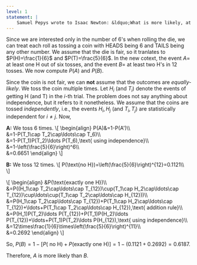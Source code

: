 ```yaml
---
level: 1
statement: |
    Samuel Pepys wrote to Isaac Newton: &ldquo;What is more likely, at least one $6$ in $6$ rolls of one die or (b) at least two $6$’s in $12$ rolls?&rdquo; Compute the probabilities of these events.
---
```

Since we are interested only in the number of $6$'s when rolling the die, we can treat each roll as tossing a coin with HEADS being $6$ and TAILS being any other number. We assume that the die is fair, so it tranlates to $P(H)=\frac{1}{6}$ and $P(T)=\frac{5}{6}$. In the new cotext, the event $A=$ at least one H out of six tosses, and the event $B=$ at least two H's in 12 tosses. We now compute $P(A)$ and $P(B)$.

Since the coin is not fair, we can **not** assume that the outcomes are *equally-likely*.
We toss the coin multiple times. Let $H_i$ (and $T_i$) denote the events of getting H (and T) in the $i$-th trial. The problem does not say anything about independence, but it refers to it nonetheless. We assume that the coins are tossed *independently*, i.e., the events $H_i,H_j$ (and $T_i,T_j$) are statistically independent for $i\neq j$. Now,

**A:**
We toss $6$ times.
\\[
\begin{align}
P(A)&=1-P(A')\\\\\
&=1-P(T_1\cap T_2\cap\ldots\cap T_6)\\\\\
&=1-P(T_1)P(T_2)\ldots P(T_6),\text{ using independence}\\\\\
&=1-\left(\frac{5}{6}\right)^6\\\\\
&=0.6651
\end{align}
\\]

**B:**
We toss $12$ times.
\\[
P(\text{no H})=\left(\frac{5}{6}\right)^{12}=0.1121\\\\\
\\]

\\[
\begin{align}
&P(\text{exactly one H})\\\\\
&=P((H_1\cap T_2\cap\ldots\cap T_{12})\cup(T_1\cap H_2\cap\ldots\cap T_{12})\cup\ldots\cup(T_1\cap T_2\cap\ldots\cap H_{12}))\\\\\
&=P(H_1\cap T_2\cap\ldots\cap T_{12})+P(T_1\cap H_2\cap\ldots\cap T_{12})+\ldots+P(T_1\cap T_2\cap\ldots\cap H_{12}),\text{ addition rule}\\\\\
&=P(H_1)P(T_2)\ldots P(T_{12})+P(T_1)P(H_2)\ldots P(T_{12})+\ldots+P(T_1)P(T_2)\ldots P(H_{12}),\text{ using independence}\\\\\
&=12\times\frac{1}{6}\times\left(\frac{5}{6}\right)^{11}\\\\\
&=0.2692
\end{align}
\\]

So, $P(B)=1-[P(\text{ no H})+P(\text{exactly one H})]=1-(0.1121+0.2692)=0.6187$.

Therefore, $A$ is more likely than $B$.